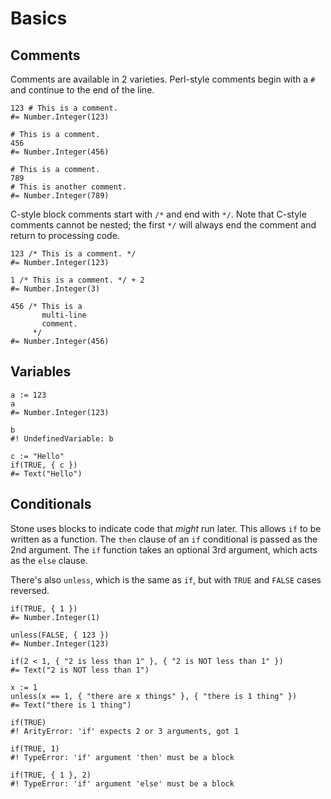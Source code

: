 Basics
======


Comments
--------

Comments are available in 2 varieties.
Perl-style comments begin with a `#` and continue to the end of the line.

~~~ stone
123 # This is a comment.
#= Number.Integer(123)

# This is a comment.
456
#= Number.Integer(456)

# This is a comment.
789
# This is another comment.
#= Number.Integer(789)
~~~

C-style block comments start with `/*` and end with `*/`.
Note that C-style comments cannot be nested;
the first `*/` will always end the comment and return to processing code.

~~~ stone
123 /* This is a comment. */
#= Number.Integer(123)

1 /* This is a comment. */ + 2
#= Number.Integer(3)

456 /* This is a
       multi-line
       comment.
     */
#= Number.Integer(456)
~~~


Variables
---------

~~~ stone
a := 123
a
#= Number.Integer(123)

b
#! UndefinedVariable: b

c := "Hello"
if(TRUE, { c })
#= Text("Hello")
~~~


Conditionals
------------

Stone uses blocks to indicate code that *might* run later.
This allows `if` to be written as a function.
The `then` clause of an `if` conditional is passed as the 2nd argument.
The `if` function takes an optional 3rd argument, which acts as the `else` clause.

There's also `unless`, which is the same as `if`, but with `TRUE` and `FALSE` cases reversed.

~~~ stone
if(TRUE, { 1 })
#= Number.Integer(1)

unless(FALSE, { 123 })
#= Number.Integer(123)

if(2 < 1, { "2 is less than 1" }, { "2 is NOT less than 1" })
#= Text("2 is NOT less than 1")

x := 1
unless(x == 1, { "there are x things" }, { "there is 1 thing" })
#= Text("there is 1 thing")

if(TRUE)
#! ArityError: 'if' expects 2 or 3 arguments, got 1

if(TRUE, 1)
#! TypeError: 'if' argument 'then' must be a block

if(TRUE, { 1 }, 2)
#! TypeError: 'if' argument 'else' must be a block
~~~
